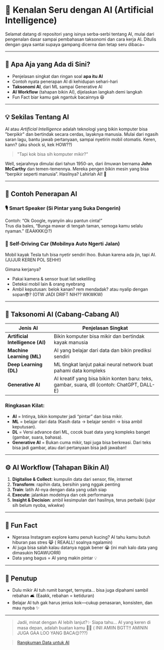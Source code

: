 # 🤖 Kenalan Seru dengan AI (Artificial Intelligence)

Selamat datang di repositori yang isinya serba-serbi tentang AI, mulai dari pengenalan dasar sampai pembahasan taksonomi dan cara kerja AI. Ditulis dengan gaya santai supaya gampang dicerna dan tetap seru dibaca~

---

## 📌 Apa Aja yang Ada di Sini?

- Penjelasan singkat dan ringan soal **apa itu AI**
- Contoh nyata penerapan AI di kehidupan sehari-hari
- **Taksonomi AI**, dari ML sampai Generative AI
- **AI Workflow** (tahapan bikin AI), dijelaskan langkah demi langkah
- Fun Fact biar kamu gak ngantuk bacainnya 😆

---

## 💡 Sekilas Tentang AI

AI atau *Artificial Intelligence* adalah teknologi yang bikin komputer bisa "berpikir" dan bertindak secara cerdas, layaknya manusia. Mulai dari ngasih saran lagu, bantu jawab pertanyaan, sampai nyetirin mobil otomatis. Keren, kann? (aku shock si, kek HOW??)

> "Tapi kok bisa sih komputer mikir?"

Well, sejarahnya dimulai dari tahun 1950-an, dari ilmuwan bernama **John McCarthy** dan temen-temennya. Mereka pengen bikin mesin yang bisa “berpikir seperti manusia”. Hasilnya? Lahirlah AI! 🎉

---

## 🎯 Contoh Penerapan AI

### 🎙 Smart Speaker (Si Pintar yang Suka Dengerin)
Contoh: “Ok Google, nyanyiin aku pantun cinta!”  
Trus dia bales, “Bunga mawar di tengah taman, semoga kamu selalu nyaman.” (EAAKKK😌?)

### 🚗 Self-Driving Car (Mobilnya Auto Ngerti Jalan)
Mobil kayak Tesla tuh bisa nyetir sendiri lhoo. Bukan karena ada jin, tapi AI. (JUJUR KEREN POL SEHH!)

Gimana kerjanya?
- Pakai kamera & sensor buat liat sekeliling
- Deteksi mobil lain & orang nyebrang
- Ambil keputusan: belok kanan? rem mendadak? atau nyalip dengan sopan😎? (OTW JADI DRIFT NIH?? WKWKW)
---

## 🧬 Taksonomi AI (Cabang-Cabang AI)

| Jenis AI              | Penjelasan Singkat |
|------------------------|--------------------|
| **Artificial Intelligence (AI)** | Bikin komputer bisa mikir dan bertindak kayak manusia |
| **Machine Learning (ML)** | AI yang belajar dari data dan bikin prediksi sendiri |
| **Deep Learning (DL)** | ML tingkat lanjut pakai neural network buat pahami data kompleks |
| **Generative AI** | AI kreatif yang bisa bikin konten baru: teks, gambar, suara, dll (contoh: ChatGPT, DALL-E) |

### Ringkasan Kilat:
- **AI** = Intinya, bikin komputer jadi “pintar” dan bisa mikir.
- **ML** = belajar dari data (Kasih data → belajar sendiri → bisa ambil keputusan).
- **DL** = Versi advance dari ML, cocok buat data yang kompleks banget (gambar, suara, bahasa).
- **Generative AI** = Bukan cuma mikir, tapi juga bisa berkreasi. Dari teks bisa jadi gambar, atau dari pertanyaan bisa jadi jawaban! 

---

## ⚙️ AI Workflow (Tahapan Bikin AI)

1. **Digitalise & Collect**: kumpulin data dari sensor, file, internet
2. **Transform**: rapihin data, bersihin yang nggak penting
3. **Train**: latih AI-nya dengan data yang udah siap
4. **Execute**: jalankan modelnya dan cek performanya
5. **Insight & Decision**: ambil kesimpulan dari hasilnya, terus perbaiki (jujur sih belum nyoba, wkwkw)

---

## 🎉 Fun Fact

- Ngerasa Instagram explore kamu penuh kucing? AI tahu kamu butuh hiburan pas stres 😹 ( REAALL! soalnya ngalamin)
- AI juga bisa salah kalau datanya nggak bener 😭 (ini mah kalo data yang dimasukin NGAWUORR)
- Data yang bagus = AI yang makin pintar 💡

---

## 🏁 Penutup

- Dulu mikir AI tuh rumit banget, ternyata... bisa juga dipahami sambil rebahan 🛋️ (Eaakk, rebahan = ketiduran)
- Belajar AI tuh gak harus jenius kok—cukup penasaran, konsisten, dan mau nyoba ✨

---

> Jadii, minat dengan AI lebih lanjut?✨
> Siapa tahu... AI yang keren di masa depan, adalah buatan kamu 👀🔥 ( INII AMIIN BGTT!! AMININ JUGA GAA LOO YANG BACA😌???)

> [Rangkuman Data untuk AI](https://github.com/nahira08/Belajar-Dasar-AI/blob/main/Rangkuman%20Data%20untuk%20AI.md)

